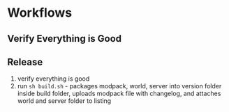 # Workflows

## Verify Everything is Good

## Release

1. verify everything is good
2. run `sh build.sh` - packages modpack, world, server into version folder inside build folder, uploads modpack file with changelog, and attaches world and server folder to listing
